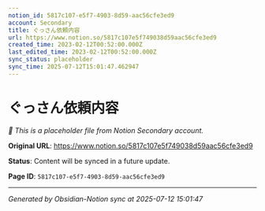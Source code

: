 ```yaml
---
notion_id: 5817c107-e5f7-4903-8d59-aac56cfe3ed9
account: Secondary
title: ぐっさん依頼内容
url: https://www.notion.so/5817c107e5f749038d59aac56cfe3ed9
created_time: 2023-02-12T00:52:00.000Z
last_edited_time: 2023-02-12T00:52:00.000Z
sync_status: placeholder
sync_time: 2025-07-12T15:01:47.462947
---
```


# ぐっさん依頼内容

*🔄 This is a placeholder file from Notion Secondary account.*

**Original URL**: https://www.notion.so/5817c107e5f749038d59aac56cfe3ed9

**Status**: Content will be synced in a future update.

**Page ID**: `5817c107-e5f7-4903-8d59-aac56cfe3ed9`

---

*Generated by Obsidian-Notion sync at 2025-07-12 15:01:47*
